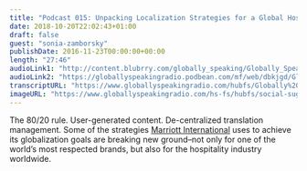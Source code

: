 ```yaml
---
title: "Podcast 015: Unpacking Localization Strategies for a Global Hospitality Brand "
date: 2018-10-20T22:02:43+01:00
draft: false
guest: "sonia-zamborsky"
publishDate: 2016-11-23T00:00:00+00:00
length: "27:46"
audioLink1: "http://content.blubrry.com/globally_speaking/Globally_Speaking_015-Unpacking_Globalization_Strategies.mp3"
audioLink2: "https://globallyspeakingradio.podbean.com/mf/web/dbkjgd/Globally_Speaking_015-Unpacking_Globalization_Strategies.mp3"
transcriptURL: "https://www.globallyspeakingradio.com/hubfs/Globally%20Speaking%20Episode%20Transcripts/Globally-Speaking-Podcast-015_Transcript.docx"
imageURL: "https://www.globallyspeakingradio.com/hs-fs/hubfs/social-suggested-images/Hotel%20Reception.jpg"
---
```

The 80/20 rule. User-generated content. De-centralized translation management. Some of the strategies [Marriott International](https://www.marriott.com) uses to achieve its globalization goals are breaking new ground–not only for one of the world’s most respected brands, but also for the hospitality industry worldwide.

